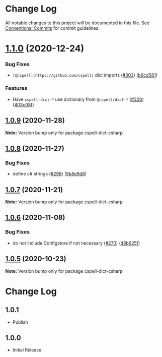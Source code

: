 # Change Log

All notable changes to this project will be documented in this file.
See [Conventional Commits](https://conventionalcommits.org) for commit guidelines.

# [1.1.0](https://github.com/streetsidesoftware/cspell-dicts/compare/cspell-dict-csharp@1.0.9...cspell-dict-csharp@1.1.0) (2020-12-24)


### Bug Fixes

* `[@cspell](https://github.com/cspell)` dict imports ([#303](https://github.com/streetsidesoftware/cspell-dicts/issues/303)) ([b6cd581](https://github.com/streetsidesoftware/cspell-dicts/commit/b6cd58114caa8752fba69522e6b740a4be74dd6e))


### Features

* Have `cspell-dict-*` use dictionary from `@cspell/dict-*` ([#300](https://github.com/streetsidesoftware/cspell-dicts/issues/300)) ([403c08f](https://github.com/streetsidesoftware/cspell-dicts/commit/403c08fbd1d11a083f586e591b87ef9a47f71944))





## [1.0.9](https://github.com/streetsidesoftware/cspell-dicts/compare/cspell-dict-csharp@1.0.8...cspell-dict-csharp@1.0.9) (2020-11-28)

**Note:** Version bump only for package cspell-dict-csharp





## [1.0.8](https://github.com/streetsidesoftware/cspell-dicts/compare/cspell-dict-csharp@1.0.7...cspell-dict-csharp@1.0.8) (2020-11-27)


### Bug Fixes

* define c# strings ([#298](https://github.com/streetsidesoftware/cspell-dicts/issues/298)) ([9b8e9d8](https://github.com/streetsidesoftware/cspell-dicts/commit/9b8e9d8b04aec51b2268e78b3f4eae792e9678e8))





## [1.0.7](https://github.com/streetsidesoftware/cspell-dicts/compare/cspell-dict-csharp@1.0.6...cspell-dict-csharp@1.0.7) (2020-11-21)

**Note:** Version bump only for package cspell-dict-csharp

## [1.0.6](https://github.com/streetsidesoftware/cspell-dicts/compare/cspell-dict-csharp@1.0.5...cspell-dict-csharp@1.0.6) (2020-11-08)

### Bug Fixes

- do not include Configstore if not necessary ([#270](https://github.com/streetsidesoftware/cspell-dicts/issues/270)) ([d8b625f](https://github.com/streetsidesoftware/cspell-dicts/commit/d8b625f2f42d5cc6c4a9390216ac1e5037886e44))

## [1.0.5](https://github.com/streetsidesoftware/cspell-dicts/compare/cspell-dict-csharp@1.0.4...cspell-dict-csharp@1.0.5) (2020-10-23)

**Note:** Version bump only for package cspell-dict-csharp

# Change Log

## 1.0.1

- Publish

## 1.0.0

- Initial Release
